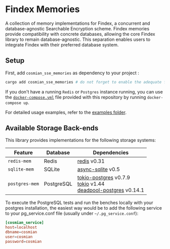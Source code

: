 # Findex Memories

A collection of memory implementations for Findex, a concurrent and database-agnostic Searchable Encryption scheme.
Findex memories provide compatibility with concrete databases, allowing the core Findex library to remain database-agnostic. This separation enables users to integrate Findex with their preferred database system.

## Setup

First, add `cosmian_sse_memories` as dependency to your project :

```bash
cargo add cosmian_sse_memories # do not forget to enable the adequate feature for the back end you want to use !
```

If you don't have a running `Redis` or `Postgres` instance running, you can use the [`docker-compose.yml`](./docker-compose.yml) file provided with this repository by running `docker-compose up`.

For detailed usage examples, refer to the [examples folder](examples).

## Available Storage Back-ends

This library provides implementations for the following storage systems:

| Feature        | Database   | Dependencies                                                                                                                                                                                 |
| -------------- | ---------- | -------------------------------------------------------------------------------------------------------------------------------------------------------------------------------------------- |
| `redis-mem`    | Redis      | [redis](https://crates.io/crates/redis) v0.31                                                                                                                                                |
| `sqlite-mem`   | SQLite     | [async-sqlite](https://crates.io/crates/async-sqlite) v0.5                                                                                                                                   |
| `postgres-mem` | PostgreSQL | [tokio-postgres](https://crates.io/crates/tokio-postgres) v0.7.9<br>[tokio](https://crates.io/crates/tokio) v1.44<br>[deadpool-postgres](https://crates.io/crates/deadpool-postgres) v0.14.1 |

To execute the PostgreSQL tests and run the benches locally with your postgres installation, the easiest way would be to add the following service to your pg_service.conf file (usually under `~/.pg_service.conf`):

```toml
[cosmian_service]
host=localhost
dbname=cosmian
user=cosmian
password=cosmian
```
